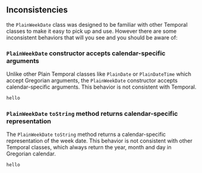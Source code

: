## Inconsistencies

the `PlainWeekDate` class was designed to be familiar with other Temporal classes to make it easy to pick up and use. However there are some inconsistent behaviors that will you see and you should be aware of:

### `PlainWeekDate` constructor accepts calendar-specific arguments

Unlike other Plain Temporal classes like `PlainDate` or `PlainDateTime` which accept Gregorian arguments, the `PlainWeekDate` constructor accepts calendar-specific arguments. This behavior is not consistent with Temporal.

```ts
hello
```

### `PlainWeekDate` `toString` method returns calendar-specific representation

The `PlainWeekDate` `toString` method returns a calendar-specific representation of the week date. This behavior is not consistent with other Temporal classes, which always return the year, month and day in Gregorian calendar.

```ts
hello
```
